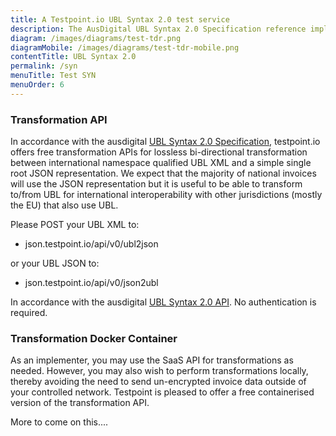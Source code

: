 ```yaml
---
title: A Testpoint.io UBL Syntax 2.0 test service
description: The AusDigital UBL Syntax 2.0 Specification reference implementation and test suite.
diagram: /images/diagrams/test-tdr.png
diagramMobile: /images/diagrams/test-tdr-mobile.png
contentTitle: UBL Syntax 2.0
permalink: /syn
menuTitle: Test SYN
menuOrder: 6
---
```

### Transformation API

In accordance with the ausdigital [UBL Syntax 2.0 Specification](https://github.com/ausdigital/ausdigital-syn), testpoint.io offers free transformation APIs for lossless bi-directional transformation between international namespace qualified UBL XML and a simple single root JSON representation.  We expect that the majority of national invoices will use the JSON representation but it is useful to be able to transform to/from UBL for international interoperability with other jurisdictions (mostly the EU) that also use UBL.

Please POST your UBL XML to:

* json.testpoint.io/api/v0/ubl2json

or your UBL JSON to:

* json.testpoint.io/api/v0/json2ubl

In accordance with the ausdigital [UBL Syntax 2.0 API](https://app.swaggerhub.com/api/ausdigital/ausdigital-syn/1.0).  No authentication is required.

### Transformation Docker Container

As an implementer, you may use the SaaS API for transformations as needed. However, you may also wish to perform transformations locally, thereby avoiding the need to send un-encrypted invoice data outside of your controlled network. Testpoint is pleased to offer a free containerised version of the transformation API.

More to come on this....
